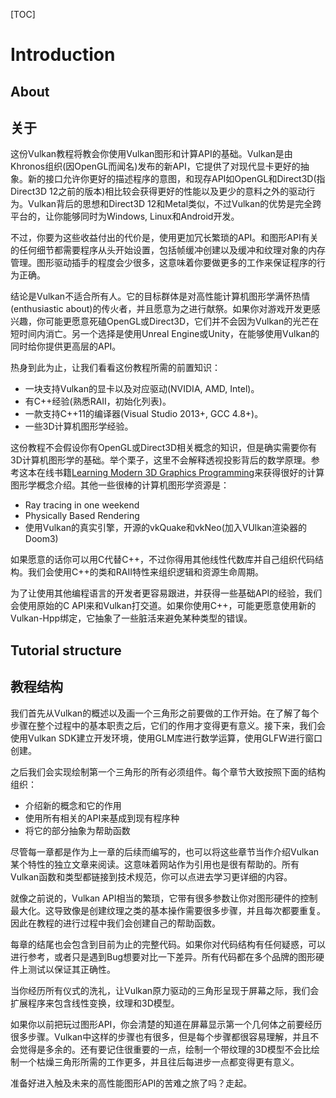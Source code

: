[TOC]

# Introduction

## About
## 关于

这份Vulkan教程将教会你使用Vulkan图形和计算API的基础。Vulkan是由Khronos组织(因OpenGL而闻名)发布的新API，它提供了对现代显卡更好的抽象。新的接口允许你更好的描述程序的意图，和现存API如OpenGL和Direct3D(指Direct3D 12之前的版本)相比较会获得更好的性能以及更少的意料之外的驱动行为。Vulkan背后的思想和Direct3D 12和Metal类似，不过Vulkan的优势是完全跨平台的，让你能够同时为Windows, Linux和Android开发。

不过，你要为这些收益付出的代价是，使用更加冗长繁琐的API。和图形API有关的任何细节都需要程序从头开始设置，包括帧缓冲创建以及缓冲和纹理对象的内存管理。图形驱动插手的程度会少很多，这意味着你要做更多的工作来保证程序的行为正确。

结论是Vulkan不适合所有人。它的目标群体是对高性能计算机图形学满怀热情(enthusiastic about)的传火者，并且愿意为之进行献祭。如果你对游戏开发更感兴趣，你可能更愿意死磕OpenGL或Direct3D，它们并不会因为Vulkan的光芒在短时间内消亡。另一个选择是使用Unreal Engine或Unity，在能够使用Vulkan的同时给你提供更高层的API。

热身到此为止，让我们看看这份教程所需的前置知识：

* 一块支持Vulkan的显卡以及对应驱动(NVIDIA, AMD, Intel)。
* 有C++经验(熟悉RAII，初始化列表)。
* 一款支持C++11的编译器(Visual Studio 2013+, GCC 4.8+)。
* 一些3D计算机图形学经验。

这份教程不会假设你有OpenGL或Direct3D相关概念的知识，但是确实需要你有3D计算机图形学的基础。举个栗子，这里不会解释透视投影背后的数学原理。参考这本在线书籍[Learning Modern 3D Graphics Programming](<https://paroj.github.io/gltut/>)来获得很好的计算图形学概念介绍。其他一些很棒的计算机图形学资源是：

* Ray tracing in one weekend
* Physically Based Rendering
* 使用Vulkan的真实引擎，开源的vkQuake和vkNeo(加入VUlkan渲染器的Doom3)

如果愿意的话你可以用C代替C++，不过你得用其他线性代数库并自己组织代码结构。我们会使用C++的类和RAII特性来组织逻辑和资源生命周期。

为了让使用其他编程语言的开发者更容易跟进，并获得一些基础API的经验，我们会使用原始的C API来和Vulkan打交道。如果你使用C++，可能更愿意使用新的Vulkan-Hpp绑定，它抽象了一些脏活来避免某种类型的错误。

## Tutorial structure

## 教程结构

我们首先从Vulkan的概述以及画一个三角形之前要做的工作开始。在了解了每个步骤在整个过程中的基本职责之后，它们的作用才变得更有意义。接下来，我们会使用Vulkan SDK建立开发环境，使用GLM库进行数学运算，使用GLFW进行窗口创建。

之后我们会实现绘制第一个三角形的所有必须组件。每个章节大致按照下面的结构组织：

* 介绍新的概念和它的作用
* 使用所有相关的API来基成到现有程序种
* 将它的部分抽象为帮助函数

尽管每一章都是作为上一章的后续而编写的，也可以将这些章节当作介绍Vulkan某个特性的独立文章来阅读。这意味着网站作为引用也是很有帮助的。所有Vulkan函数和类型都链接到技术规范，你可以点进去学习更详细的内容。

就像之前说的，Vulkan API相当的繁琐，它带有很多参数让你对图形硬件的控制最大化。这导致像是创建纹理之类的基本操作需要很多步骤，并且每次都要重复。因此在教程的进行过程中我们会创建自己的帮助函数。

每章的结尾也会包含到目前为止的完整代码。如果你对代码结构有任何疑惑，可以进行参考，或者只是遇到Bug想要对比一下差异。所有代码都在多个品牌的图形硬件上测试以保证其正确性。

当你经历所有仪式的洗礼，让Vulkan原力驱动的三角形呈现于屏幕之际，我们会扩展程序来包含线性变换，纹理和3D模型。

如果你以前把玩过图形API，你会清楚的知道在屏幕显示第一个几何体之前要经历很多步骤。Vulkan中这样的步骤也有很多，但是每个步骤都很容易理解，并且不会觉得是多余的。还有要记住很重要的一点，绘制一个带纹理的3D模型不会比绘制一个枯燥三角形所需的工作更多，并且往后每进步一点都变得更有意义。

准备好进入触及未来的高性能图形API的苦难之旅了吗？走起。



